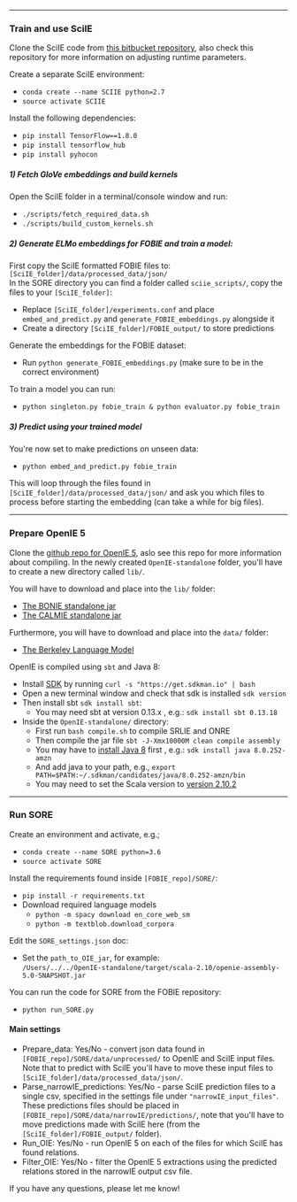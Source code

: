 ----
### Train and use SciIE
Clone the SciIE code from [this bitbucket repository](https://bitbucket.org/luanyi/scierc/src/master/), 
also check this repository for more information on adjusting runtime parameters.

Create a separate SciIE environment: 
  * `conda create --name SCIIE python=2.7`
  * `source activate SCIIE`

Install the following dependencies:
  * `pip install TensorFlow==1.8.0`
  * `pip install tensorflow_hub`
  * `pip install pyhocon`

##### 1) Fetch GloVe embeddings and build kernels 
Open the SciIE folder in a terminal/console window and run:
  * `./scripts/fetch_required_data.sh`
  * `./scripts/build_custom_kernels.sh`

##### 2) Generate ELMo embeddings for FOBIE and train a model:
First copy the SciIE formatted FOBIE files to: `[SciIE_folder]/data/processed_data/json/`  
In the SORE directory you can find a folder called `sciie_scripts/`, copy the files to your `[SciIE_folder]`:
  * Replace `[SciIE_folder]/experiments.conf` and place `embed_and_predict.py` and `generate_FOBIE_embeddings.py` alongside it
  * Create a directory `[SciIE_folder]/FOBIE_output/` to store predictions
 
Generate the embeddings for the FOBIE dataset:
  * Run `python generate_FOBIE_embeddings.py` (make sure to be in the correct environment)

To train a model you can run:
  * `python singleton.py fobie_train & python evaluator.py fobie_train`

<!-- Note: if training your own model, you have to stop running the training session manually. We followed patience=12.  -->

##### 3) Predict using your trained model
You're now set to make predictions on unseen data:
  * `python embed_and_predict.py fobie_train`
  
This will loop through the files found in `[SciIE_folder]/data/processed_data/json/` 
and ask you which files to process before starting the embedding (can take a while for big files). 

----
### Prepare OpenIE 5
Clone the [github repo for OpenIE 5](https://github.com/dair-iitd/OpenIE-standalone),
aslo see this repo for more information about compiling. 
In the newly created `OpenIE-standalone` folder, you'll have to create a new directory called `lib/`.  

You will have to download and place into the `lib/` folder:
  * [The BONIE standalone jar](https://github.com/dair-iitd/OpenIE-standalone/releases/download/v5.0/BONIE.jar)
  * [The CALMIE standalone jar](https://github.com/dair-iitd/OpenIE-standalone/releases/download/v5.0/ListExtractor.jar)

Furthermore, you will have to download and place into the `data/` folder: 
  * [The Berkeley Language Model](https://drive.google.com/file/d/0B-5EkZMOlIt2cFdjYUJZdGxSREU/view?usp=sharing)

OpenIE is compiled using `sbt` and Java 8:  
  * Install [SDK](https://sdkman.io/install) by running `curl -s "https://get.sdkman.io" | bash`  
  * Open a new terminal window and check that sdk is installed `sdk version`
  * Then install sbt `sdk install sbt`:
    * You may need sbt at version 0.13.x , e.g.: `sdk install sbt 0.13.18`
  * Inside the `OpenIE-standalone/` directory:
    * First run  `bash compile.sh` to compile SRLIE and ONRE
    * Then compile the jar file `sbt -J-Xmx10000M clean compile assembly`  
    * You may have to [install Java 8](https://www.scala-sbt.org/1.x/docs/Installing-sbt-on-Mac.html) first , e.g.: `sdk install java 8.0.252-amzn`
    * And add java to your path, e.g., `export PATH=$PATH:~/.sdkman/candidates/java/8.0.252-amzn/bin`
    * You may need to set the Scala version to [version 2.10.2](https://www.scala-lang.org/download/2.10.2.html)

  
----
### Run SORE
Create an environment and activate, e.g.;
  * `conda create --name SORE python=3.6`
  * `source activate SORE`

Install the requirements found inside `[FOBIE_repo]/SORE/`:
  * `pip install -r requirements.txt`
  * Download required language models
    * `python -m spacy download en_core_web_sm`
    * `python -m textblob.download_corpora`

Edit the `SORE_settings.json` doc:
  * Set the `path_to_OIE_jar`, for example:  
`/Users/../../OpenIE-standalone/target/scala-2.10/openie-assembly-5.0-SNAPSHOT.jar`
 
You can run the code for SORE from the FOBIE repository:
  * `python run_SORE.py 
  `
 #### Main settings
  * Prepare_data: Yes/No - convert json data found in `[FOBIE_repo]/SORE/data/unprocessed/` to OpenIE and SciIE input files.
  Note that to predict with SciIE you'll have to move these input files to `[SciIE_folder]/data/processed_data/json/`.
  * Parse_narrowIE_predictions: Yes/No - parse SciIE prediction files to a single csv, specified in the 
  settings file under `"narrowIE_input_files"`. These predictions files should be placed in `[FOBIE_repo]/SORE/data/narrowIE/predictions/`,
  note that you'll have to move predictions made with SciIE here (from the `[SciIE_folder]/FOBIE_output/` folder).
  * Run_OIE: Yes/No - run OpenIE 5 on each of the files for which SciIE has found relations.
  * Filter_OIE: Yes/No - filter the OpenIE 5 extractions using the predicted relations stored in the narrowIE output csv file.
 
 If you have any questions, please let me know!
